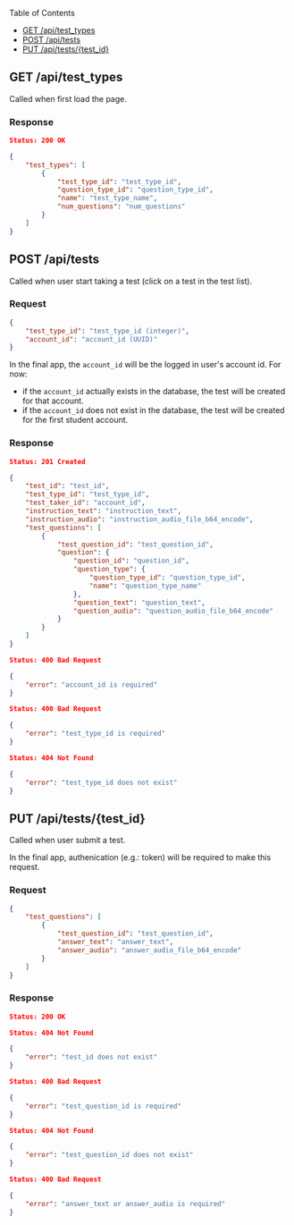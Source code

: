 Table of Contents

-   [GET /api/test_types](#get-apitest_types)
-   [POST /api/tests](#post-apitests)
-   [PUT /api/tests/{test_id}](#put-apiteststest_id)

## GET /api/test_types

Called when first load the page.

### Response

```json
Status: 200 OK

{
    "test_types": [
        {
            "test_type_id": "test_type_id",
            "question_type_id": "question_type_id",
            "name": "test_type_name",
            "num_questions": "num_questions"
        }
    ]
}
```

## POST /api/tests

Called when user start taking a test (click on a test in the test list).

### Request

```json
{
    "test_type_id": "test_type_id (integer)",
    "account_id": "account_id (UUID)"
}
```

In the final app, the `account_id` will be the logged in user's account id. For now:

-   if the `account_id` actually exists in the database, the test will be created for that account.
-   if the `account_id` does not exist in the database, the test will be created for the first student account.

### Response

```json
Status: 201 Created

{
    "test_id": "test_id",
    "test_type_id": "test_type_id",
    "test_taker_id": "account_id",
    "instruction_text": "instruction_text",
    "instruction_audio": "instruction_audio_file_b64_encode",
    "test_questions": [
        {
            "test_question_id": "test_question_id",
            "question": {
                "question_id": "question_id",
                "question_type": {
                    "question_type_id": "question_type_id",
                    "name": "question_type_name"
                },
                "question_text": "question_text",
                "question_audio": "question_audio_file_b64_encode"
            }
        }
    ]
}
```

```json
Status: 400 Bad Request

{
    "error": "account_id is required"
}
```

```json
Status: 400 Bad Request

{
    "error": "test_type_id is required"
}
```

```json
Status: 404 Not Found

{
    "error": "test_type_id does not exist"
}
```

## PUT /api/tests/{test_id}

Called when user submit a test.

In the final app, authenication (e.g.: token) will be required to make this request.

### Request

```json
{
    "test_questions": [
        {
            "test_question_id": "test_question_id",
            "answer_text": "answer_text",
            "answer_audio": "answer_audio_file_b64_encode"
        }
    ]
}
```

### Response

```json
Status: 200 OK
```

```json
Status: 404 Not Found

{
    "error": "test_id does not exist"
}
```

```json
Status: 400 Bad Request

{
    "error": "test_question_id is required"
}
```

```json
Status: 404 Not Found

{
    "error": "test_question_id does not exist"
}
```

```json
Status: 400 Bad Request

{
    "error": "answer_text or answer_audio is required"
}
```
